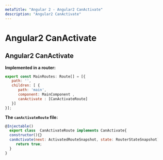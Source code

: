 ```yaml
---
metaTitle: "Angular 2 - Angular2 CanActivate"
description: "Angular2 CanActivate"
---
```


# Angular2 CanActivate




## Angular2 CanActivate


**Implemented in a router:**

```js
export const MainRoutes: Route[] = [{
   path: '',
   children: [ {
      path: 'main',
      component: MainComponent ,
      canActivate : [CanActivateRoute]
   }]
}];

```

**The `canActivateRoute` file:**

```js
@Injectable()
  export class  CanActivateRoute implements CanActivate{
  constructor(){}
  canActivate(next: ActivatedRouteSnapshot, state: RouterStateSnapshot): boolean {
     return true;
  }
}

```

